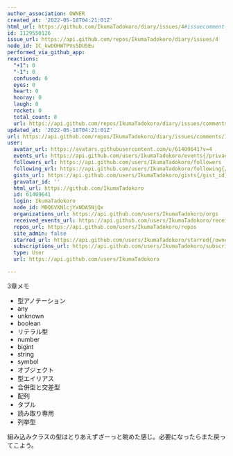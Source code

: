 ```yaml
---
author_association: OWNER
created_at: '2022-05-18T04:21:01Z'
html_url: https://github.com/IkumaTadokoro/diary/issues/4#issuecomment-1129550126
id: 1129550126
issue_url: https://api.github.com/repos/IkumaTadokoro/diary/issues/4
node_id: IC_kwDOHWTPVs5DU5Eu
performed_via_github_app: 
reactions:
  "+1": 0
  "-1": 0
  confused: 0
  eyes: 0
  heart: 0
  hooray: 0
  laugh: 0
  rocket: 0
  total_count: 0
  url: https://api.github.com/repos/IkumaTadokoro/diary/issues/comments/1129550126/reactions
updated_at: '2022-05-18T04:21:01Z'
url: https://api.github.com/repos/IkumaTadokoro/diary/issues/comments/1129550126
user:
  avatar_url: https://avatars.githubusercontent.com/u/61409641?v=4
  events_url: https://api.github.com/users/IkumaTadokoro/events{/privacy}
  followers_url: https://api.github.com/users/IkumaTadokoro/followers
  following_url: https://api.github.com/users/IkumaTadokoro/following{/other_user}
  gists_url: https://api.github.com/users/IkumaTadokoro/gists{/gist_id}
  gravatar_id: ''
  html_url: https://github.com/IkumaTadokoro
  id: 61409641
  login: IkumaTadokoro
  node_id: MDQ6VXNlcjYxNDA5NjQx
  organizations_url: https://api.github.com/users/IkumaTadokoro/orgs
  received_events_url: https://api.github.com/users/IkumaTadokoro/received_events
  repos_url: https://api.github.com/users/IkumaTadokoro/repos
  site_admin: false
  starred_url: https://api.github.com/users/IkumaTadokoro/starred{/owner}{/repo}
  subscriptions_url: https://api.github.com/users/IkumaTadokoro/subscriptions
  type: User
  url: https://api.github.com/users/IkumaTadokoro

---
```

3章メモ

- 型アノテーション
- any
- unknown
- boolean
- リテラル型
- number
- bigint
- string
- symbol
- オブジェクト
- 型エイリアス
- 合併型と交差型
- 配列
- タプル
- 読み取り専用
- 列挙型

組み込みクラスの型はとりあえずざーっと眺めた感じ。必要になったらまた戻ってこよう。
